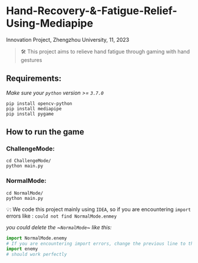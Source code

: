 # Hand-Recovery-&-Fatigue-Relief-Using-Mediapipe
Innovation Project, Zhengzhou University, 11, 2023
> 🛠️ This project aims to relieve hand fatigue through gaming with hand gestures
## Requirements:
_Make sure your `python` version >= `3.7.0`_
```shell
pip install opencv-python
pip install mediapipe
pip install pygame
```
## How to run the game
### ChallengeMode:
```shell
cd ChallengeMode/
python main.py
```
### NormalMode:
```shell
cd NormalMode/
python main.py
```

💡: We code this project mainly using `IDEA`, so if you are encountering `import` errors like :
`could not find NormalMode.enmey` 

_you could delete the ~`NormalMode`~ like this:_
```python
import NormalMode.enemy
# If you are encountering import errors, change the previous line to the following:
import enemy
# should work perfectly
```

